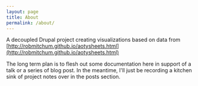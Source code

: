 ```yaml
---
layout: page
title: About
permalink: /about/
---
```


A decoupled Drupal project creating visualizations based on data from [http://robmitchum.github.io/aotysheets.html](http://robmitchum.github.io/aotysheets.html)

The long term plan is to flesh out some documentation here in support of a talk or a series of blog post.  In the meantime, I'll just be recording a kitchen sink of project notes over in the posts section.
